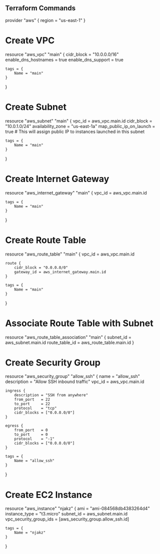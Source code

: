## Terraform Commands

provider "aws" {
    region = "us-east-1"
}

# Create VPC
resource "aws_vpc" "main" {
    cidr_block = "10.0.0.0/16"
    enable_dns_hostnames = true
    enable_dns_support = true

    tags = {
        Name = "main"
    }
}

# Create Subnet
resource "aws_subnet" "main" {
    vpc_id     = aws_vpc.main.id
    cidr_block = "10.0.1.0/24"
    availability_zone = "us-east-1a"
    map_public_ip_on_launch = true  # This will assign public IP to instances launched in this subnet

    tags = {
        Name = "main"
    }
}

# Create Internet Gateway
resource "aws_internet_gateway" "main" {
    vpc_id = aws_vpc.main.id

    tags = {
        Name = "main"
    }
}

# Create Route Table
resource "aws_route_table" "main" {
    vpc_id = aws_vpc.main.id

    route {
        cidr_block = "0.0.0.0/0"
        gateway_id = aws_internet_gateway.main.id
    }

    tags = {
        Name = "main"
    }
}

# Associate Route Table with Subnet
resource "aws_route_table_association" "main" {
    subnet_id      = aws_subnet.main.id
    route_table_id = aws_route_table.main.id
}

# Create Security Group
resource "aws_security_group" "allow_ssh" {
    name        = "allow_ssh"
    description = "Allow SSH inbound traffic"
    vpc_id      = aws_vpc.main.id

    ingress {
        description = "SSH from anywhere"
        from_port   = 22
        to_port     = 22
        protocol    = "tcp"
        cidr_blocks = ["0.0.0.0/0"]
    }

    egress {
        from_port   = 0
        to_port     = 0
        protocol    = "-1"
        cidr_blocks = ["0.0.0.0/0"]
    }

    tags = {
        Name = "allow_ssh"
    }
}

# Create EC2 Instance
resource "aws_instance" "njakz" {
    ami           = "ami-084568db4383264d4"
    instance_type = "t3.micro"
    subnet_id     = aws_subnet.main.id
    vpc_security_group_ids = [aws_security_group.allow_ssh.id]

    tags = {
        Name = "njakz"
    }
}
